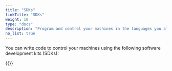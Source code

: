 ```yaml
---
title: "SDKs"
linkTitle: "SDKs"
weight: 10
type: "docs"
description: "Program and control your machines in the languages you already know like Python, Go, TypeScript, C++, and Flutter."
no_list: true
---
```


You can write code to control your machines using the following software development kits (SDKs):

{{<sectionlist section="/reference/sdks">}}
